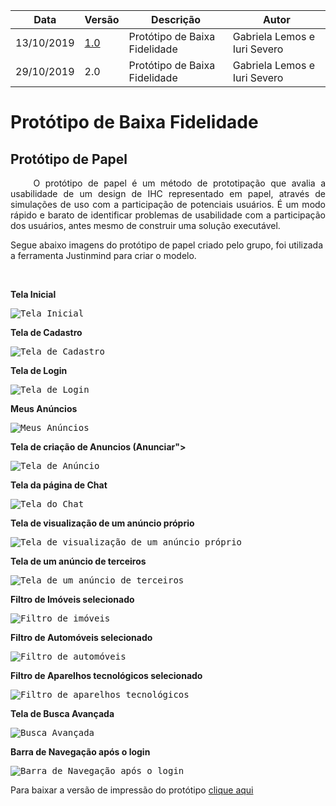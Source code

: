 | Data | Versão | Descrição | Autor |
| --- | --- | --- | --- |
| 13/10/2019 | [1.0](https://github.com/Interacao-Humano-Computador/2019.2-OLX/wiki/Prot%C3%B3tipo-de-Baixa-Fidelidade-1.0) | Protótipo de Baixa Fidelidade  | Gabriela Lemos e Iuri Severo |
| 29/10/2019 | 2.0 | Protótipo de Baixa Fidelidade  | Gabriela Lemos e Iuri Severo |

# Protótipo de Baixa Fidelidade

## Protótipo de Papel
<p align="justify"> &emsp;&emsp;
O protótipo de papel é  um método de prototipação que avalia a usabilidade de um design de IHC representado em papel, através de simulações de uso com a participação de potenciais usuários. É um modo rápido e barato de identificar problemas de usabilidade com a participação dos usuários, antes mesmo de construir uma solução executável.

Segue abaixo imagens do protótipo de papel criado pelo grupo, foi utilizada a ferramenta Justinmind para criar o modelo.
</p>
<br>

**Tela Inicial**

<kbd>
    <img alt="Tela Inicial" src="https://raw.githubusercontent.com/Interacao-Humano-Computador/2019.2-OLX/master/img/prototipo_de_baixa_fidelidade/main_page.png">
</kbd>

<br>

**Tela de Cadastro**

<kbd>
    <img alt="Tela de Cadastro" src="https://raw.githubusercontent.com/Interacao-Humano-Computador/2019.2-OLX/master/img/prototipo_de_baixa_fidelidade/tela_cadastro.png">
</kbd>

<br>

**Tela de Login**

<kbd>
    <img alt="Tela de Login" src="https://raw.githubusercontent.com/Interacao-Humano-Computador/2019.2-OLX/master/img/prototipo_de_baixa_fidelidade/tela_login.png">
</kbd>

<br>

**Meus Anúncios**

<kbd>
    <img alt="Meus Anúncios" src="https://raw.githubusercontent.com/Interacao-Humano-Computador/2019.2-OLX/master/img/prototipo_de_baixa_fidelidade/meus_anuncios.png">
</kbd>

<br>

**Tela de criação de Anuncios (Anunciar">**

<kbd>
    <img alt="Tela de Anúncio" src="https://raw.githubusercontent.com/Interacao-Humano-Computador/2019.2-OLX/master/img/prototipo_de_baixa_fidelidade/tela_anunciar.png">
</kbd>

<br>

**Tela da página de Chat**

<kbd>
    <img alt="Tela do Chat" src="https://raw.githubusercontent.com/Interacao-Humano-Computador/2019.2-OLX/master/img/prototipo_de_baixa_fidelidade/tela_chat.png">
</kbd>

<br>

**Tela de visualização de um anúncio próprio**

<kbd>
    <img alt="Tela de visualização de um anúncio próprio" src="https://raw.githubusercontent.com/Interacao-Humano-Computador/2019.2-OLX/master/img/prototipo_de_baixa_fidelidade/aluguel_apt_editavel.png">
</kbd>

<br>

**Tela de um anúncio de terceiros**

<kbd>
    <img alt="Tela de um anúncio de terceiros" src="https://raw.githubusercontent.com/Interacao-Humano-Computador/2019.2-OLX/master/img/prototipo_de_baixa_fidelidade/anuncio_moto.png">
</kbd>

<br>

**Filtro de Imóveis selecionado**

<kbd>
    <img alt="Filtro de imóveis" src="https://raw.githubusercontent.com/Interacao-Humano-Computador/2019.2-OLX/master/img/prototipo_de_baixa_fidelidade/filtro_imoveis.png">
</kbd>

<br>

**Filtro de Automóveis selecionado**

<kbd>
    <img alt="Filtro de automóveis" src="https://raw.githubusercontent.com/Interacao-Humano-Computador/2019.2-OLX/master/img/prototipo_de_baixa_fidelidade/filtro_automoveis.png">
</kbd>

<br>

**Filtro de Aparelhos tecnológicos selecionado**

<kbd>
    <img alt="Filtro de aparelhos tecnológicos" src="https://raw.githubusercontent.com/Interacao-Humano-Computador/2019.2-OLX/master/img/prototipo_de_baixa_fidelidade/filtro_aparelhos_tecnologicos.png">
</kbd>

<br>

**Tela de Busca Avançada**

<kbd>
    <img alt="Busca Avançada" src="https://raw.githubusercontent.com/Interacao-Humano-Computador/2019.2-OLX/master/img/prototipo_de_baixa_fidelidade/busca_avancada.png">
</kbd>

**Barra de Navegação após o login**

<kbd>
    <img alt="Barra de Navegação após o login" src="https://raw.githubusercontent.com/Interacao-Humano-Computador/2019.2-OLX/master/img/prototipo_de_baixa_fidelidade/navbar_pos_login.png">
</kbd>

<br>

Para baixar a versão de impressão do protótipo [clique aqui](https://raw.githubusercontent.com/Interacao-Humano-Computador/2019.2-OLX/master/wiki/prototipo_de_baixa_fidelidade/Prototipo_de_papel.docx)